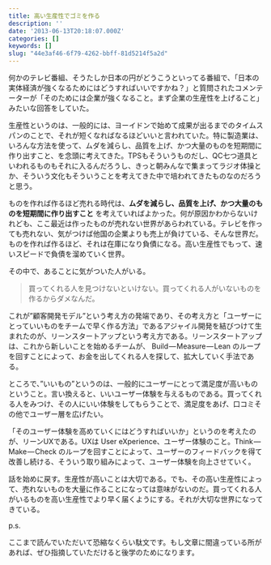 ```yaml
---
title: 高い生産性でゴミを作る
description: ''
date: '2013-06-13T20:18:07.000Z'
categories: []
keywords: []
slug: "44e3af46-6f79-4262-bbff-81d5214f5a2d"
---
```

何かのテレビ番組、そうたしか日本の円がどうこうといってる番組で、「日本の実体経済が強くなるためにはどうすればいいですかね？」と質問されたコメンテーターが「そのためには企業が強くなること。まず企業の生産性を上げること」みたいな回答をしていた。

生産性というのは、一般的には、ヨーイドンで始めて成果が出るまでのタイムスパンのことで、それが短くなればなるほどいいと言われていた。特に製造業は、いろんな方法を使って、ムダを減らし、品質を上げ、かつ大量のものを短期間に作り出すこと、を念頭に考えてきた。TPSもそういうものだし、QC七つ道具といわれるものもそれに入るんだろうし、きっと朝みんなで集まってラジオ体操とか、そういう文化もそういうことを考えてきた中で培われてきたものなのだろうと思う。

ものを作れば作るほど売れる時代は、**ムダを減らし、品質を上げ、かつ大量のものを短期間に作り出すこと** を考えていればよかった。何が原因かわからないけれども、ここ最近は作ったものが売れない世界があらわれている。テレビを作っても売れない、気がつけば他国の企業よりも売上が負けている、そんな世界だ。ものを作れば作るほど、それは在庫になり負債になる。高い生産性でもって、速いスピードで負債を溜めていく世界。

その中で、あることに気がついた人がいる。

> 買ってくれる人を見つけないといけない。買ってくれる人がいないものを作るからダメなんだ。

これが”顧客開発モデル”という考え方の発端であり、その考え方と「ユーザーにとっていいものをチームで早く作る方法」であるアジャイル開発を結びつけて生まれたのが、リーンスタートアップという考え方である。リーンスタートアップは、これから新しいことを始めるチームが、 Build — Measure — Lean のループを回すことによって、お金を出してくれる人を探して、拡大していく手法である。

ところで、”いいもの”というのは、一般的にユーザーにとって満足度が高いものということ。言い換えると、いいユーザー体験を与えるものである。買ってくれる人をみつけ、その人にいい体験をしてもらうことで、満足度をあげ、口コミその他でユーザー層を広げたい。

「そのユーザー体験を高めていくにはどうすればいいか」というのを考えたのが、リーンUXである。UXは User eXperience、ユーザー体験のこと。Think — Make — Check のループを回すことによって、ユーザーのフィードバックを得て改善し続ける、そういう取り組みによって、ユーザー体験を向上させていく。

話を始めに戻す。生産性が高いことは大切である。でも、その高い生産性によって、売れないものを大量に作ることになっては意味がないのだ。買ってくれる人がいるものを高い生産性でより早く届くようにする。それが大切な世界になってきている。

p.s.  
  
ここまで読んでいただいて恐縮なくらい駄文です。もし文章に間違っている所があれば、ぜひ指摘していただけると後学のためになります。